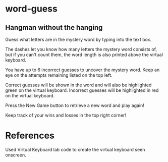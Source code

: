 # word-guess

## Hangman without the hanging

Guess what letters are in the mystery word by typing into the text box.

The dashes let you know how many letters the mystery word consists of, but if you can't count them, the word length is also printed above the virtual keyboard.

You have up to 6 incorrect guesses to uncover the mystery word. Keep an eye on the attempts remaining listed on the top left.

Correct guesses will be shown in the word and will also be highlighted green on the virtual keyboard.
Incorrect guesses will be highlighted in red on the virtual keyboard.

Press the New Game button to retrieve a new word and play again!

Keep track of your wins and losses in the top right corner!



# References

Used Virtual Keyboard lab code to create the virtual keyboard seen onscreen.